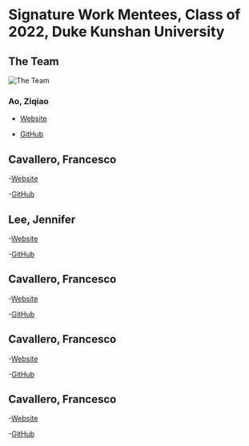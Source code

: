 # Signature Work Mentees, Class of 2022, Duke Kunshan University

## The Team


![The Team](https://github.com/Rising-Stars-by-Sunshine/SW-DKU-2022-Team/blob/main/Group_Photos/Team%402x.png)

### Ao, Ziqiao
- [Website](https://rs.pubpub.org/ziqiaoao)

- [GitHub](https://github.com/Rising-Stars-by-Sunshine/sw-2022-dku-ziqiao-ao)

## Cavallero, Francesco

-[Website](https://rs.pubpub.org/francesco-cavallero)

-[GitHub](https://rs.pubpub.org/francesco-cavallero) 

## Lee, Jennifer

-[Website](https://rs.pubpub.org/jisunsw)

-[GitHub](https://github.com/jennlee5703/SW) 

## Cavallero, Francesco

-[Website]()

-[GitHub]() 

## Cavallero, Francesco

-[Website]()

-[GitHub]() 

## Cavallero, Francesco

-[Website]()

-[GitHub]() 
